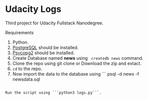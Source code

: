 # Udacity Logs
Third project for Udacity Fullstack Nanodegree.

Requirements
1. Python.
1. [PostgreSQL](https://www.postgresql.org/) should be installed.
1. [Psycopg2](http://initd.org/psycopg/) should be installed.
1. Create Database named **news** using
  ``` createdb news``` command.
1. Clone the repo using git clone or Download the zip and extact.
1. ```cd``` to the repo.
1. Now import the data to the database using ```
psql -d news -f newsdata.sql
``` command. (Note newsdata.sql can be found in this repo.)

Run the script using ```python3 logs.py```.
